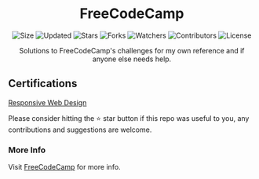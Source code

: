 <div align="center">

# FreeCodeCamp

![Size](https://img.shields.io/github/repo-size/2kabhishek/FreeCodeCamp?style=plastic&color=0f0&label=Size)
![Updated](https://img.shields.io/github/last-commit/2kabhishek/FreeCodeCamp?style=plastic&color=f00&label=Updated)
![Stars](https://img.shields.io/github/stars/2kabhishek/FreeCodeCamp?style=plastic&color=ffc801&label=Stars)
![Forks](https://img.shields.io/github/forks/2kabhishek/FreeCodeCamp?style=plastic&color=003cff&label=Forks)
![Watchers](https://img.shields.io/github/watchers/2kabhishek/FreeCodeCamp?style=plastic&color=ff5500&label=Watchers)
![Contributors](https://img.shields.io/github/contributors/2kabhishek/FreeCodeCamp?style=plastic&color=f0f&label=Contributors)
![License](https://img.shields.io/github/license/2kabhishek/FreeCodeCamp?style=plastic&color=555&label=License)

Solutions to FreeCodeCamp's challenges for my own reference and if anyone else needs help.

</div>

## Certifications

[Responsive Web Design](./Responsive-Web-Design/)

Please consider hitting the ⭐ star button if this repo was useful to you, any contributions and suggestions are welcome.

### More Info

Visit [FreeCodeCamp](https://freecodecamp.org) for more info.

